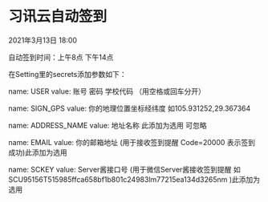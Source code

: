 # 习讯云自动签到
2021年3月13日 18:00

自动签到时间：上午8点 下午14点

在Setting里的secrets添加参数如下：

name: USER
value: 账号 密码 学校代码     （用空格或回车分开）

name: SIGN_GPS
value: 你的地理位置坐标经纬度 如105.931252,29.367364

name: ADDRESS_NAME
value: 地址名称    此添加为选用 可忽略

name: EMAIL
value: 你的邮箱地址     (用于接收签到提醒  Code=20000 表示签到成功)此添加为选用

name: SCKEY
value: Server酱接口号  (用于微信Server酱接收签到提醒 如SCU95156T515985ffca658bf1b801c24983lm77215ea134d3265nm )此添加为选用



